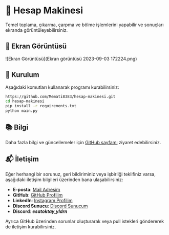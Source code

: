 # 🧮 Hesap Makinesi

Temel toplama, çıkarma, çarpma ve bölme işlemlerini yapabilir ve sonuçları ekranda görüntüleyebilirsiniz.

## 📸 Ekran Görüntüsü

![Ekran Görüntüsü](Ekran görüntüsü 2023-09-03 172224.png)

## 🔧 Kurulum

Aşağıdaki komutları kullanarak programı kurabilirsiniz:

```bash
https://github.com/Memati8383/hesap-makinesi.git
cd hesap-makinesi
pip install -r requirements.txt
python main.py
```
## 📚 Bilgi

Daha fazla bilgi ve güncellemeler için [GitHub sayfamı](https://github.com/Memati8383) ziyaret edebilirsiniz.

## 📬 İletişim

Eğer herhangi bir sorunuz, geri bildiriminiz veya işbirliği teklifiniz varsa, aşağıdaki iletişim bilgileri üzerinden bana ulaşabilirsiniz:

- **E-posta**: [Mail Adresim](mailto:akdemirferit608@gmail.com)
- **GitHub**: [GitHub Profilim](https://github.com/Memati8383)
- **LinkedIn**: [Instagram Profilim](https://www.instagram.com/ferit22901)
- **Discord Sunucu**: [Discord Sunucum](https://discord.gg/HAD7YTgu)
- **Discord**: ***esatoktay_yldrn***

Ayrıca GitHub üzerinden sorunlar oluşturarak veya pull istekleri göndererek de iletişim kurabilirsiniz.

<!-- <br><br> -->
